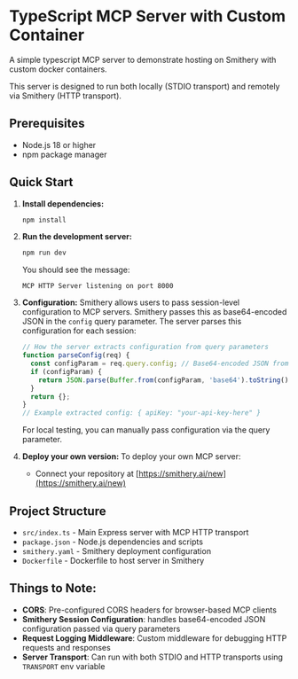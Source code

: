 # TypeScript MCP Server with Custom Container

A simple typescript MCP server to demonstrate hosting on Smithery with custom docker containers. 

This server is designed to run both locally (STDIO transport) and remotely via Smithery (HTTP transport).

## Prerequisites

- Node.js 18 or higher
- npm package manager

## Quick Start

1. **Install dependencies:**
   ```bash
   npm install
   ```

2. **Run the development server:**
   ```bash
   npm run dev
   ```
   
   You should see the message:
   ```
   MCP HTTP Server listening on port 8000
   ```

3. **Configuration:**
   Smithery allows users to pass session-level configuration to MCP servers. Smithery passes this as base64-encoded JSON in the `config` query parameter. The server parses this configuration for each session:
   
   ```javascript
   // How the server extracts configuration from query parameters
   function parseConfig(req) {
     const configParam = req.query.config; // Base64-encoded JSON from Smithery
     if (configParam) {
       return JSON.parse(Buffer.from(configParam, 'base64').toString());
     }
     return {};
   }
   // Example extracted config: { apiKey: "your-api-key-here" }
   ```

   For local testing, you can manually pass configuration via the query parameter.

4. **Deploy your own version:**
   To deploy your own MCP server:
   - Connect your repository at [https://smithery.ai/new](https://smithery.ai/new)

## Project Structure

- `src/index.ts` - Main Express server with MCP HTTP transport
- `package.json` - Node.js dependencies and scripts
- `smithery.yaml` - Smithery deployment configuration
- `Dockerfile` - Dockerfile to host server in Smithery

## Things to Note:

- **CORS**: Pre-configured CORS headers for browser-based MCP clients
- **Smithery Session Configuration**: handles base64-encoded JSON configuration passed via query parameters
- **Request Logging Middleware**: Custom middleware for debugging HTTP requests and responses
- **Server Transport**: Can run with both STDIO and HTTP transports using `TRANSPORT` env variable